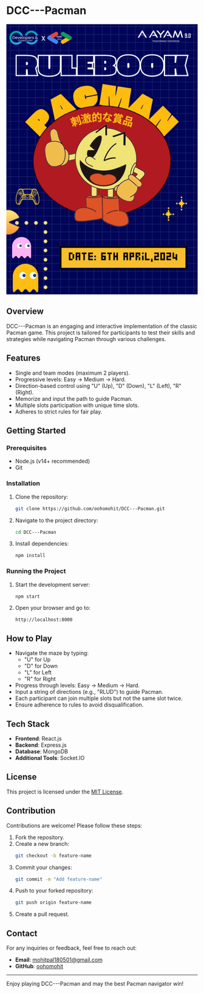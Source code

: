 # DCC---Pacman

![Pacman Banner](./image.png)

## Overview
DCC---Pacman is an engaging and interactive implementation of the classic Pacman game. This project is tailored for participants to test their skills and strategies while navigating Pacman through various challenges.

## Features
- Single and team modes (maximum 2 players).
- Progressive levels: Easy → Medium → Hard.
- Direction-based control using "U" (Up), "D" (Down), "L" (Left), "R" (Right).
- Memorize and input the path to guide Pacman.
- Multiple slots participation with unique time slots.
- Adheres to strict rules for fair play.

## Getting Started

### Prerequisites
- Node.js (v14+ recommended)
- Git

### Installation
1. Clone the repository:
   ```bash
   git clone https://github.com/oohomohit/DCC---Pacman.git
   ```
2. Navigate to the project directory:
   ```bash
   cd DCC---Pacman
   ```
3. Install dependencies:
   ```bash
   npm install
   ```

### Running the Project
1. Start the development server:
   ```bash
   npm start
   ```
2. Open your browser and go to:
   ```
   http://localhost:8000
   ```

## How to Play
- Navigate the maze by typing:
  - "U" for Up
  - "D" for Down
  - "L" for Left
  - "R" for Right
- Progress through levels: Easy → Medium → Hard.
- Input a string of directions (e.g., "RLUD") to guide Pacman.
- Each participant can join multiple slots but not the same slot twice.
- Ensure adherence to rules to avoid disqualification.

## Tech Stack
- **Frontend**: React.js
- **Backend**: Express.js
- **Database**: MongoDB
- **Additional Tools**: Socket.IO

## License
This project is licensed under the [MIT License](./LICENSE).

## Contribution
Contributions are welcome! Please follow these steps:
1. Fork the repository.
2. Create a new branch:
   ```bash
   git checkout -b feature-name
   ```
3. Commit your changes:
   ```bash
   git commit -m "Add feature-name"
   ```
4. Push to your forked repository:
   ```bash
   git push origin feature-name
   ```
5. Create a pull request.

## Contact
For any inquiries or feedback, feel free to reach out:
- **Email**: [mohitpal180501@gmail.com](mailto:mohitpal180501@gmail.com)
- **GitHub**: [oohomohit](https://github.com/oohomohit)

---

Enjoy playing DCC---Pacman and may the best Pacman navigator win!

